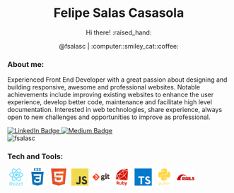 <div>
  <div>
    <div align="center">
      <h1>Felipe Salas Casasola</h1>
      Hi there! :raised_hand:
      <p>@fsalasc    |    :computer::smiley_cat::coffee:</p>
    </div>
    <p>
      <h3>About me:</h3>
      Experienced Front End Developer with a great passion about designing and
      building responsive, awesome and professional websites. Notable
      achievements include improving existing websites to enhance the user
      experience, develop better code, maintenance and facilitate high level
      documentation. Interested in web technologies, share experience, always
      open to new challenges and opportunities to improve as professional.
    </p>
  </div>
  <div>
    <a href="https://www.linkedin.com/in/felipesalasc/">
      <img
        src="https://img.shields.io/badge/LinkedIn-blue?style=for-the-badge&logo=linkedin&logoColor=white"
        alt="LinkedIn Badge"
      />
    </a>
    <a href="https://medium.com/@frouster">
      <img
        src="https://img.shields.io/badge/Medium-black?style=for-the-badge&logo=medium&logoColor=white"
        alt="Medium Badge"
      />
    </a>
    <div>
      <img
        src="https://komarev.com/ghpvc/?username=fsalasc&style=flat-square&color=red"
        alt="fsalasc"
      />
    </div>
  </div>
  <div>
    <h3>Tech and Tools:</h3>
    <div>
      <img
        src="https://github.com/devicons/devicon/blob/master/icons/react/react-original-wordmark.svg"
        title="React"
        alt="React"
        width="40"
        height="40"
      />&nbsp;
      <img
        src="https://github.com/devicons/devicon/blob/master/icons/css3/css3-plain-wordmark.svg"
        title="CSS3"
        alt="CSS"
        width="40"
        height="40"
      />&nbsp;
      <img
        src="https://github.com/devicons/devicon/blob/master/icons/html5/html5-original.svg"
        title="HTML5"
        alt="HTML"
        width="40"
        height="40"
      />&nbsp;
      <img
        src="https://github.com/devicons/devicon/blob/master/icons/javascript/javascript-original.svg"
        title="JavaScript"
        alt="JavaScript"
        width="40"
        height="40"
      />&nbsp;
      <img
        src="https://github.com/devicons/devicon/blob/master/icons/git/git-original-wordmark.svg"
        title="Git"
        **alt="Git"
        width="40"
        height="40"
      />&nbsp;
      <img
        src="https://github.com/devicons/devicon/blob/master/icons/ruby/ruby-plain-wordmark.svg"
        title="Ruby"
        **alt="Ruby"
        width="40"
        height="40"
      />&nbsp;
      <img
        src="https://github.com/devicons/devicon/blob/master/icons/typescript/typescript-plain.svg"
        title="Typescript"
        **alt="Typescript"
        width="40"
        height="40"
      />&nbsp;
      <img
        src="https://github.com/devicons/devicon/blob/master/icons/python/python-plain-wordmark.svg"
        title="Python"
        **alt="Python"
        width="40"
        height="40"
      />&nbsp;
      <img
        src="https://github.com/devicons/devicon/blob/master/icons/rails/rails-plain-wordmark.svg"
        title="Rails"
        **alt="Rails"
        width="40"
        height="40"
      />&nbsp;
    </div>
  </div>
</div>
